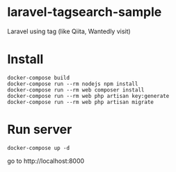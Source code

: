 # laravel-tagsearch-sample
Laravel using tag (like Qiita, Wantedly visit)

# Install

```
docker-compose build
docker-compose run --rm nodejs npm install
docker-compose run --rm web composer install
docker-compose run --rm web php artisan key:generate
docker-compose run --rm web php artisan migrate
```

# Run server

```
docker-compose up -d
```

go to http://localhost:8000
